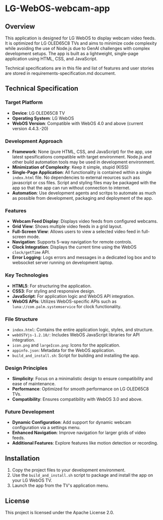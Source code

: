 # LG-WebOS-webcam-app

## Overview
This application is designed for LG WebOS to display webcam video feeds. It is optimized for LG OLED65C8 TVs and aims to minimize code complexity while avoiding the use of Node.js due to GenAI challenges with complex development setups. The app is built as a lightweight, single-page application using HTML, CSS, and JavaScript.

Technical specifications are in this file and list of features and user stories are stored in requirements-specification.md document.

## Technical Specification

### Target Platform
- **Device**: LG OLED65C8 TV
- **Operating System**: LG WebOS
- **WebOS Version**: Compatible with WebOS 4.0 and above (current version 4.4.3.-20)

### Development Approach
- **Framework**: None (pure HTML, CSS, and JavaScript) for the app, use latest spesifications compatible with target environment. Node.js and other build automation tools may be used in development environment.
- **Minimization of Complexity**: Keep it simple, stupid (KISS)
- **Single-Page Application**: All functionality is contained within a single `index.html` file. No dependencies to external reources such ass javascript or css files. Script and styling files may be packaged with the app so that the app can run without connection to internet.
- **Automation**: Use development agents and scritps to automate as much as possible from development, packaging and deployment of the app.

### Features
- **Webcam Feed Display**: Displays video feeds from configured webcams.
- **Grid View**: Shows multiple video feeds in a grid layout.
- **Full-Screen View**: Allows users to view a selected video feed in full-screen mode.
- **Navigation**: Supports 5-way navigation for remote controls.
- **Clock Integration**: Displays the current time using the WebOS `clock/getTime` API.
- **Error Logging**: Logs errors and messages in a dedicated log box and to websocket server running on development laptop.

### Key Technologies
- **HTML5**: For structuring the application.
- **CSS3**: For styling and responsive design.
- **JavaScript**: For application logic and WebOS API integration.
- **WebOS APIs**: Utilizes WebOS-specific APIs such as `luna://com.palm.systemservice` for clock functionality.

### File Structure
- `index.html`: Contains the entire application logic, styles, and structure.
- `webOSTVjs-1.2.10/`: Includes WebOS JavaScript libraries for API integration.
- `icon.png` and `largeIcon.png`: Icons for the application.
- `appinfo.json`: Metadata for the WebOS application.
- `build_and_install.sh`: Script for building and installing the app.

### Design Principles
- **Simplicity**: Focus on a minimalistic design to ensure compatibility and ease of maintenance.
- **Performance**: Optimized for smooth performance on LG OLED65C8 TVs.
- **Compatibility**: Ensures compatibility with WebOS 3.0 and above.

### Future Development
- **Dynamic Configuration**: Add support for dynamic webcam configuration via a settings menu.
- **Enhanced Navigation**: Improve navigation for larger grids of video feeds.
- **Additional Features**: Explore features like motion detection or recording.

## Installation
1. Copy the project files to your development environment.
2. Use the `build_and_install.sh` script to package and install the app on your LG WebOS TV.
3. Launch the app from the TV's application menu.

## License
This project is licensed under the Apache License 2.0.
